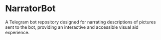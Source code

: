 # NarratorBot
 A Telegram bot repository designed for narrating descriptions of pictures sent to the bot, providing an interactive and accessible visual aid experience.
